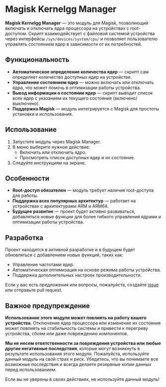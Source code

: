 # Magisk Kernelgg Manager

**Magisk Kernelgg Manager** — это модуль для Magisk, позволяющий включать и отключать ядра процессора на устройствах с root-доступом. Скрипт взаимодействует с файловой системой устройства через интерфейсы `/sys/devices/system/cpu/` и позволяет пользователю управлять состоянием ядер в зависимости от их потребностей.

## Функциональность

- **Автоматическое определение количества ядер** — скрипт сам определяет количество доступных ядер на устройстве.
- **Управление состоянием ядер** — можно включать или отключать ядра, что может помочь в оптимизации работы устройства.
- **Вывод информации о состоянии ядер** — скрипт выводит список всех ядер с указанием их текущего состояния (включено/выключено).
- **Поддержка Magisk** — модуль интегрируется с Magisk для простоты установки и использования.

## Использование

1. Запустите модуль через Magisk Manager.
2. В меню выберите нужное действие:
   - Включить или отключить ядро.
   - Просмотреть список доступных ядер и их состояние.
3. Следуйте инструкциям на экране.

## Особенности

- **Root-доступ обязателен** — модуль требует наличия root-доступа для работы.
- **Поддержка всех популярных архитектур** — работает на устройствах с архитектурами ARM и ARM64.
- **Будущее развитие** — проект будет активно развиваться, добавляться новые функции для более гибкого управления ядрами и оптимизации работы устройства.

## Разработка

Проект находится в активной разработке и в будущем будет обновляться с добавлением новых функций, таких как:
- Управление частотами ядер.
- Автоматическая оптимизация на основе режима работы устройства.
- Поддержка дополнительных настроек производительности.

Если у вас есть предложения или вопросы, пожалуйста, создайте [issue](https://github.com/your-username/magisk-kernel-manager/issues) или отправьте pull request.

## Важное предупреждение

**Использование этого модуля может повлиять на работу вашего устройства.** Отключение ядер процессора или изменение их состояния может повлиять на стабильность системы и привести к перегреву устройства, сбоям или даже повреждению компонентов.

**Мы не несем ответственности за повреждения устройства или любые другие негативные последствия**, которые могут возникнуть в результате использования этого модуля. Пожалуйста, используйте данный модуль на свой страх и риск. Убедитесь, что вы понимаете все возможные последствия и всегда делаете резервные копии данных перед использованием.

Если вы не уверены в своих действиях, не используйте данный модуль!
